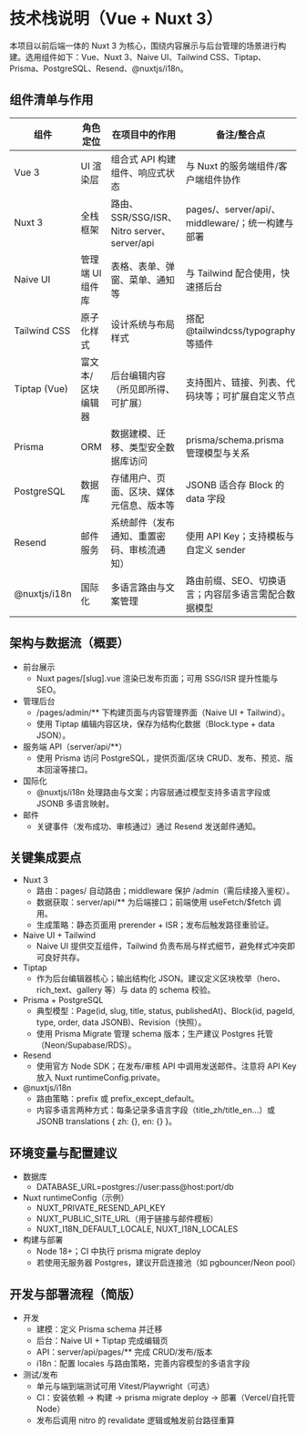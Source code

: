 # 技术栈说明（Vue + Nuxt 3）

本项目以前后端一体的 Nuxt 3 为核心，围绕内容展示与后台管理的场景进行构建。选用组件如下：Vue、Nuxt 3、Naive UI、Tailwind CSS、Tiptap、Prisma、PostgreSQL、Resend、@nuxtjs/i18n。

## 组件清单与作用

| 组件 | 角色定位 | 在项目中的作用 | 备注/整合点 |
|---|---|---|---|
| Vue 3 | UI 渲染层 | 组合式 API 构建组件、响应式状态 | 与 Nuxt 的服务端组件/客户端组件协作 |
| Nuxt 3 | 全栈框架 | 路由、SSR/SSG/ISR、Nitro server、server/api | pages/、server/api/、middleware/；统一构建与部署 |
| Naive UI | 管理端 UI 组件库 | 表格、表单、弹窗、菜单、通知等 | 与 Tailwind 配合使用，快速搭后台 |
| Tailwind CSS | 原子化样式 | 设计系统与布局样式 | 搭配 @tailwindcss/typography 等插件 |
| Tiptap (Vue) | 富文本/区块编辑器 | 后台编辑内容（所见即所得、可扩展） | 支持图片、链接、列表、代码块等；可扩展自定义节点 |
| Prisma | ORM | 数据建模、迁移、类型安全数据库访问 | prisma/schema.prisma 管理模型与关系 |
| PostgreSQL | 数据库 | 存储用户、页面、区块、媒体元信息、版本等 | JSONB 适合存 Block 的 data 字段 |
| Resend | 邮件服务 | 系统邮件（发布通知、重置密码、审核流通知） | 使用 API Key；支持模板与自定义 sender |
| @nuxtjs/i18n | 国际化 | 多语言路由与文案管理 | 路由前缀、SEO、切换语言；内容层多语言需配合数据模型 |

## 架构与数据流（概要）

- 前台展示
  - Nuxt pages/[slug].vue 渲染已发布页面；可用 SSG/ISR 提升性能与 SEO。
- 管理后台
  - /pages/admin/** 下构建页面与内容管理界面（Naive UI + Tailwind）。
  - 使用 Tiptap 编辑内容区块，保存为结构化数据（Block.type + data JSON）。
- 服务端 API（server/api/**）
  - 使用 Prisma 访问 PostgreSQL，提供页面/区块 CRUD、发布、预览、版本回滚等接口。
- 国际化
  - @nuxtjs/i18n 处理路由与文案；内容层通过模型支持多语言字段或 JSONB 多语言映射。
- 邮件
  - 关键事件（发布成功、审核通过）通过 Resend 发送邮件通知。

## 关键集成要点

- Nuxt 3
  - 路由：pages/ 自动路由；middleware 保护 /admin（需后续接入鉴权）。
  - 数据获取：server/api/** 为后端接口；前端使用 useFetch/$fetch 调用。
  - 生成策略：静态页面用 prerender + ISR；发布后触发路径重验证。
- Naive UI + Tailwind
  - Naive UI 提供交互组件，Tailwind 负责布局与样式细节，避免样式冲突即可良好共存。
- Tiptap
  - 作为后台编辑器核心；输出结构化 JSON。建议定义区块枚举（hero、rich_text、gallery 等）与 data 的 schema 校验。
- Prisma + PostgreSQL
  - 典型模型：Page(id, slug, title, status, publishedAt)、Block(id, pageId, type, order, data JSONB)、Revision（快照）。
  - 使用 Prisma Migrate 管理 schema 版本；生产建议 Postgres 托管（Neon/Supabase/RDS）。
- Resend
  - 使用官方 Node SDK；在发布/审核 API 中调用发送邮件。注意将 API Key 放入 Nuxt runtimeConfig.private。
- @nuxtjs/i18n
  - 路由策略：prefix 或 prefix_except_default。
  - 内容多语言两种方式：每条记录多语言字段（title_zh/title_en…）或 JSONB translations { zh: {}, en: {} }。

## 环境变量与配置建议

- 数据库
  - DATABASE_URL=postgres://user:pass@host:port/db
- Nuxt runtimeConfig（示例）
  - NUXT_PRIVATE_RESEND_API_KEY
  - NUXT_PUBLIC_SITE_URL（用于链接与邮件模板）
  - NUXT_I18N_DEFAULT_LOCALE, NUXT_I18N_LOCALES
- 构建与部署
  - Node 18+；CI 中执行 prisma migrate deploy
  - 若使用无服务器 Postgres，建议开启连接池（如 pgbouncer/Neon pool）

## 开发与部署流程（简版）

- 开发
  - 建模：定义 Prisma schema 并迁移
  - 后台：Naive UI + Tiptap 完成编辑页
  - API：server/api/pages/** 完成 CRUD/发布/版本
  - i18n：配置 locales 与路由策略，完善内容模型的多语言字段
- 测试/发布
  - 单元与端到端测试可用 Vitest/Playwright（可选）
  - CI：安装依赖 → 构建 → prisma migrate deploy → 部署（Vercel/自托管 Node）
  - 发布后调用 nitro 的 revalidate 逻辑或触发前台路径重算

